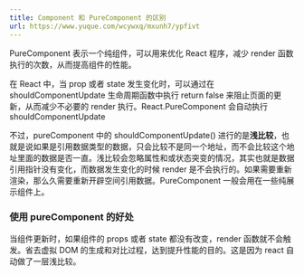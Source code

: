 ```yaml
---
title: Component 和 PureComponent 的区别
url: https://www.yuque.com/wcywxq/mxunh7/ypfivt
---
```


PureComponent 表示一个纯组件，可以用来优化 React 程序，减少 render 函数执行的次数，从而提高组件的性能。

在 React 中，当 prop 或者 state 发生变化时，可以通过在 shouldComponentUpdate 生命周期函数中执行 return false 来阻止页面的更新，从而减少不必要的 render 执行。React.PureComponent 会自动执行 shouldComponentUpdate

不过，pureComponent 中的 shouldComponentUpdate() 进行的是**浅比较**，也就是说如果是引用数据类型的数据，只会比较不是同一个地址，而不会比较这个地址里面的数据是否一直。浅比较会忽略属性和或状态突变的情况，其实也就是数据引用指针没有变化，而数据发生变化的时候 render 是不会执行的。如果需要重新渲染，那么久需要重新开辟空间引用数据。PureComponent 一般会用在一些纯展示组件上。

<a name="OQQnQ"></a>

### 使用 pureComponent 的好处

当组件更新时，如果组件的 props 或者 state 都没有改变，render 函数就不会触发。省去虚拟 DOM 的生成和对比过程，达到提升性能的目的。这是因为 react 自动做了一层浅比较。

